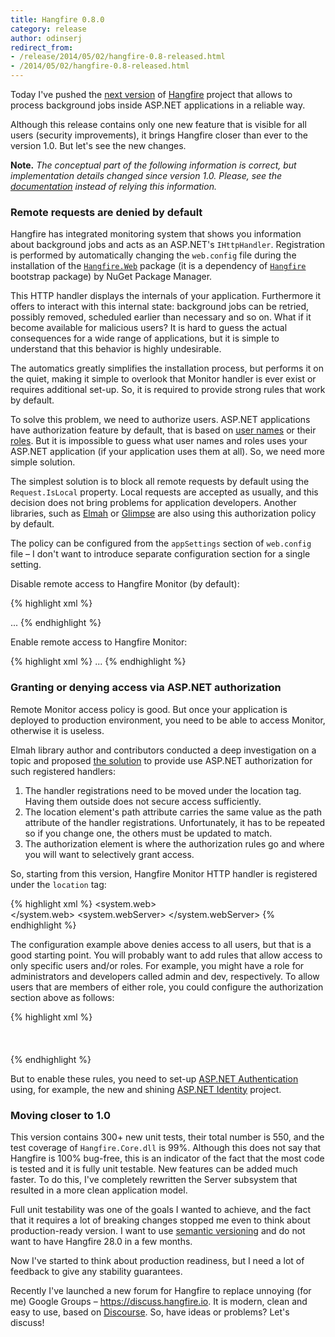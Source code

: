 ```yaml
---
title: Hangfire 0.8.0
category: release
author: odinserj
redirect_from:
- /release/2014/05/02/hangfire-0.8-released.html
- /2014/05/02/hangfire-0.8-released.html
---
```


Today I've pushed the [next version](https://github.com/odinserj/Hangfire/releases/tag/v0.8) of [Hangfire](http://hangfire.io) project that allows to process background jobs inside ASP.NET applications in a reliable way.

Although this release contains only one new feature that is visible for all users (security improvements), it brings Hangfire closer than ever to the version 1.0. But let's see the new changes.

**Note.** *The conceptual part of the following information is correct, but implementation details changed since version 1.0. Please, see the [documentation](http://docs.hangfire.io) instead of relying this information.*

### Remote requests are denied by default

Hangfire has integrated monitoring system that shows you information about background jobs and acts as an ASP.NET's `IHttpHandler`. Registration is performed by automatically changing the `web.config` file during the installation of the [`Hangfire.Web`](https://www.nuget.org/packages/Hangfire.Web/) package (it is a dependency of [`Hangfire`](https://www.nuget.org/packages/Hangfire/) bootstrap package) by NuGet Package Manager.

This HTTP handler displays the internals of your application. Furthermore it offers to interact with this internal state: background jobs can be retried, possibly removed, scheduled earlier than necessary and so on. What if it become available for malicious users? It is hard to guess the actual consequences for a wide range of applications, but it is simple to understand that this behavior is highly undesirable.

The automatics greatly simplifies the installation process, but performs it on the quiet, making it simple to overlook that Monitor handler is ever exist or requires additional set-up. So, it is required to provide strong rules that work by default.

To solve this problem, we need to authorize users. ASP.NET applications have authorization feature by default, that is based on [user names](http://msdn.microsoft.com/en-US/library/eeyk640h.aspx) or their [roles](http://msdn.microsoft.com/en-us/library/5k850zwb.aspx). But it is impossible to guess what user names and roles uses your ASP.NET application (if your application uses them at all). So, we need more simple solution.

The simplest solution is to block all remote requests by default using the `Request.IsLocal` property. Local requests are accepted as usually, and this decision does not bring problems for application developers. Another libraries, such as [Elmah](https://code.google.com/p/elmah/) or [Glimpse](http://getglimpse.com) are also using this authorization policy by default.

The policy can be configured from the `appSettings` section of `web.config` file – I don't want to introduce separate configuration section for a single setting.

Disable remote access to Hangfire Monitor (by default):

{% highlight xml %}
<appSettings>
  <!-- You can also remove this line to keep the default settings -->
  <add key="hangfire:EnableRemoteMonitorAccess" value="false"/>
  ...
</appSettings>
{% endhighlight %}

Enable remote access to Hangfire Monitor:

{% highlight xml %}
<appSettings>
  <add key="hangfire:EnableRemoteMonitorAccess" value="true"/>
  ...
</appSettings>
{% endhighlight %}

### Granting or denying access via ASP.NET authorization

Remote Monitor access policy is good. But once your application is deployed to production environment, you need to be able to access Monitor, otherwise it is useless.

Elmah library author and contributors conducted a deep investigation on a topic and proposed [the solution](https://code.google.com/p/elmah/wiki/SecuringErrorLogPages) to provide use ASP.NET authorization for such registered handlers:

1. The handler registrations need to be moved under the location tag. Having them outside does not secure access sufficiently.
2. The location element's path attribute carries the same value as the path attribute of the handler registrations. Unfortunately, it has to be repeated so if you change one, the others must be updated to match.
3. The authorization element is where the authorization rules go and where you will want to selectively grant access.

So, starting from this version, Hangfire Monitor HTTP handler is registered under the `location` tag:

{% highlight xml %}
<location path="hangfire.axd" inheritInChildApplications="false">
  <system.web>
    <authorization>
      <deny users="*" />  
    </authorization>
  </system.web>
  <system.webServer>
    <handlers>
      <add name="Hangfire" path="hangfire.axd" verb="*" type="Hangfire.Web.HangfirePageFactory, Hangfire.Web" />
    </handlers>
  </system.webServer>
</location>
{% endhighlight %}

The configuration example above denies access to all users, but that is a good starting point. You will probably want to add rules that allow access to only specific users and/or roles. For example, you might have a role for administrators and developers called admin and dev, respectively. To allow users that are members of either role, you could configure the authorization section above as follows:

{% highlight xml %}
<authorization>  
  <allow roles="admin" />  
  <allow roles="dev" />  
  <deny users="*" />  
</authorization>
{% endhighlight %}

But to enable these rules, you need to set-up [ASP.NET Authentication](http://msdn.microsoft.com/en-us/library/vstudio/eeyk640h.aspx) using, for example, the new and shining [ASP.NET Identity](http://www.asp.net/identity) project.

### Moving closer to 1.0

This version contains 300+ new unit tests, their total number is 550, and the test coverage of `Hangfire.Core.dll` is 99%. Although this does not say that Hangfire is 100% bug-free, this is an indicator of the fact that the most code is tested and it is fully unit testable. New features can be added much faster. To do this, I've completely rewritten the Server subsystem that resulted in a more clean application model.

Full unit testability was one of the goals I wanted to achieve, and the fact that it requires a lot of breaking changes stopped me even to think about production-ready version. I want to use [semantic versioning](http://semver.org) and do not want to have Hangfire 28.0 in a few months.

Now I've started to think about production readiness, but I need a lot of feedback to give any stability guarantees. 

Recently I've launched a new forum for Hangfire to replace unnoying (for me) Google Groups – https://discuss.hangfire.io. It is modern, clean and easy to use, based on [Discourse](https://www.discourse.org). So, have ideas or problems? Let's discuss!